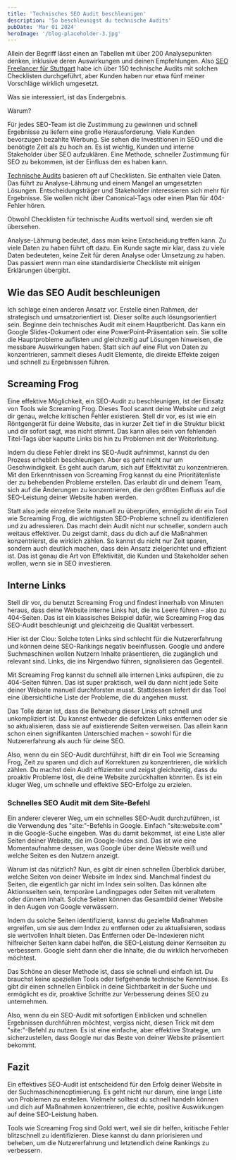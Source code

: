 ```yaml
---
title: 'Technisches SEO Audit beschleunigen'
description: 'So beschleunigst du technische Audits'
pubDate: 'Mar 01 2024'
heroImage: '/blog-placeholder-3.jpg'
---
```


Allein der Begriff lässt einen an Tabellen mit über 200 Analysepunkten denken, inklusive deren Auswirkungen und deinen Empfehlungen. Also <a href="/">SEO Freelancer für Stuttgart</a> habe ich über 150 technische Audits mit solchen Checklisten durchgeführt, aber Kunden haben nur etwa fünf meiner Vorschläge wirklich umgesetzt. 

Was sie interessiert, ist das Endergebnis.

Warum? 

Für jedes SEO-Team ist die Zustimmung zu gewinnen und schnell Ergebnisse zu liefern eine große Herausforderung. Viele Kunden bevorzugen bezahlte Werbung. Sie sehen die Investitionen in SEO und die benötigte Zeit als zu hoch an. Es ist wichtig, Kunden und interne Stakeholder über SEO aufzuklären. Eine Methode, schneller Zustimmung für SEO zu bekommen, ist der Einfluss den es haben kann.

<a href="https://en.wikipedia.org/wiki/Website_audit">Technische Audits</a> basieren oft auf Checklisten. Sie enthalten viele Daten. Das führt zu Analyse-Lähmung und einem Mangel an umgesetzten Lösungen. Entscheidungsträger und Stakeholder interessieren sich mehr für Ergebnisse. Sie wollen nicht über Canonical-Tags oder einen Plan für 404-Fehler hören. 

Obwohl Checklisten für technische Audits wertvoll sind, werden sie oft übersehen.

Analyse-Lähmung bedeutet, dass man keine Entscheidung treffen kann. Zu viele Daten zu haben führt oft dazu. Ein Kunde sagte mir klar, dass zu viele Daten bedeuteten, keine Zeit für deren Analyse oder Umsetzung zu haben. Das passiert wenn man eine standardisierte Checkliste mit einigen Erklärungen übergibt.

## Wie das SEO Audit beschleunigen

Ich schlage einen anderen Ansatz vor. Erstelle einen Rahmen, der strategisch und umsatzorientiert ist. Dieser sollte auch lösungsorientiert sein. Beginne dein technisches Audit mit einem Hauptbericht. Das kann ein Google Slides-Dokument oder eine PowerPoint-Präsentation sein. Sie sollte die Hauptprobleme auflisten und gleichzeitig auf Lösungen hinweisen, die messbare Auswirkungen haben. Statt sich auf eine Flut von Daten zu konzentrieren, sammelt dieses Audit Elemente, die direkte Effekte zeigen und schnell zu Ergebnissen führen.

## Screaming Frog

Eine effektive Möglichkeit, ein SEO-Audit zu beschleunigen, ist der Einsatz von Tools wie Screaming Frog. Dieses Tool scannt deine Website und zeigt dir genau, welche kritischen Fehler existieren. Stell dir vor, es ist wie ein Röntgengerät für deine Website, das in kurzer Zeit tief in die Struktur blickt und dir sofort sagt, was nicht stimmt. Das kann alles sein von fehlenden Titel-Tags über kaputte Links bis hin zu Problemen mit der Weiterleitung.

Indem du diese Fehler direkt ins SEO-Audit aufnimmst, kannst du den Prozess erheblich beschleunigen. Aber es geht nicht nur um Geschwindigkeit. Es geht auch darum, sich auf Effektivität zu konzentrieren. Mit den Erkenntnissen von Screaming Frog kannst du eine Prioritätenliste der zu behebenden Probleme erstellen. Das erlaubt dir und deinem Team, sich auf die Änderungen zu konzentrieren, die den größten Einfluss auf die SEO-Leistung deiner Website haben werden.

Statt also jede einzelne Seite manuell zu überprüfen, ermöglicht dir ein Tool wie Screaming Frog, die wichtigsten SEO-Probleme schnell zu identifizieren und zu adressieren. Das macht dein Audit nicht nur schneller, sondern auch weitaus effektiver. Du zeigst damit, dass du dich auf die Maßnahmen konzentrierst, die wirklich zählen. So kannst du nicht nur Zeit sparen, sondern auch deutlich machen, dass dein Ansatz zielgerichtet und effizient ist. Das ist genau die Art von Effektivität, die Kunden und Stakeholder sehen wollen, wenn sie in SEO investieren.

## Interne Links 


Stell dir vor, du benutzt Screaming Frog und findest innerhalb von Minuten heraus, dass deine Website interne Links hat, die ins Leere führen – also zu 404-Seiten. Das ist ein klassisches Beispiel dafür, wie Screaming Frog das SEO-Audit beschleunigt und gleichzeitig die Qualität verbessert.

Hier ist der Clou: Solche toten Links sind schlecht für die Nutzererfahrung und können deine SEO-Rankings negativ beeinflussen. Google und andere Suchmaschinen wollen Nutzern Inhalte präsentieren, die zugänglich und relevant sind. Links, die ins Nirgendwo führen, signalisieren das Gegenteil.

Mit Screaming Frog kannst du schnell alle internen Links aufspüren, die zu 404-Seiten führen. Das ist super praktisch, weil du dann nicht jede Seite deiner Website manuell durchforsten musst. Stattdessen liefert dir das Tool eine übersichtliche Liste der Probleme, die du angehen musst.

Das Tolle daran ist, dass die Behebung dieser Links oft schnell und unkompliziert ist. Du kannst entweder die defekten Links entfernen oder sie so aktualisieren, dass sie auf existierende Seiten verweisen. Das allein kann schon einen signifikanten Unterschied machen – sowohl für die Nutzererfahrung als auch für deine SEO.

Also, wenn du ein SEO-Audit durchführst, hilft dir ein Tool wie Screaming Frog, Zeit zu sparen und dich auf Korrekturen zu konzentrieren, die wirklich zählen. Du machst dein Audit effizienter und zeigst gleichzeitig, dass du proaktiv Probleme löst, die deine Website zurückhalten könnten. Es ist ein kluger Weg, um schnelle und effektive SEO-Erfolge zu erzielen.

### Schnelles SEO Audit mit dem Site-Befehl


Ein anderer cleverer Weg, um ein schnelles SEO-Audit durchzuführen, ist die Verwendung des "site:"-Befehls in Google. Einfach "site:website.com" in die Google-Suche eingeben. Was du damit bekommst, ist eine Liste aller Seiten deiner Website, die im Google-Index sind. Das ist wie eine Momentaufnahme dessen, was Google über deine Website weiß und welche Seiten es den Nutzern anzeigt.

Warum ist das nützlich? Nun, es gibt dir einen schnellen Überblick darüber, welche Seiten von deiner Website im Index sind. Manchmal findest du Seiten, die eigentlich gar nicht im Index sein sollten. Das können alte Aktionsseiten sein, temporäre Landingpages oder Seiten mit veraltetem oder dünnem Inhalt. Solche Seiten können das Gesamtbild deiner Website in den Augen von Google verwässern.

Indem du solche Seiten identifizierst, kannst du gezielte Maßnahmen ergreifen, um sie aus dem Index zu entfernen oder zu aktualisieren, sodass sie wertvollen Inhalt bieten. Das Entfernen oder De-Indexieren nicht hilfreicher Seiten kann dabei helfen, die SEO-Leistung deiner Kernseiten zu verbessern. Google sieht dann eher die Inhalte, die du wirklich hervorheben möchtest.

Das Schöne an dieser Methode ist, dass sie schnell und einfach ist. Du brauchst keine speziellen Tools oder tiefgehende technische Kenntnisse. Es gibt dir einen schnellen Einblick in deine Sichtbarkeit in der Suche und ermöglicht es dir, proaktive Schritte zur Verbesserung deines SEO zu unternehmen.

Also, wenn du ein SEO-Audit mit sofortigen Einblicken und schnellen Ergebnissen durchführen möchtest, vergiss nicht, diesen Trick mit dem "site:"-Befehl zu nutzen. Es ist eine einfache, aber effektive Strategie, um sicherzustellen, dass Google nur das Beste von deiner Website präsentiert bekommt.

## Fazit

Ein effektives SEO-Audit ist entscheidend für den Erfolg deiner Website in der Suchmaschinenoptimierung. Es geht nicht nur darum, eine lange Liste von Problemen zu erstellen. Vielmehr solltest du schnell handeln können und dich auf Maßnahmen konzentrieren, die echte, positive Auswirkungen auf deine SEO-Leistung haben.

Tools wie Screaming Frog sind Gold wert, weil sie dir helfen, kritische Fehler blitzschnell zu identifizieren. Diese kannst du dann priorisieren und beheben, um die Nutzererfahrung und letztendlich deine Rankings zu verbessern.